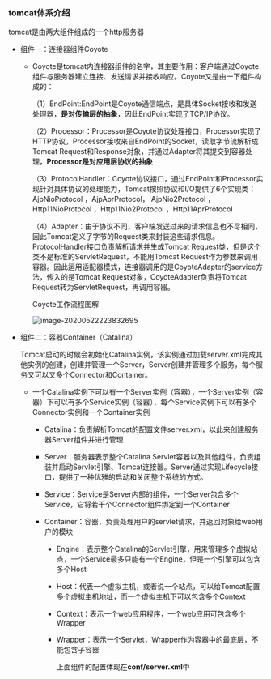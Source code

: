 ### tomcat体系介绍

tomcat是由两大组件组成的一个http服务器

* 组件一：连接器组件Coyote

  * Coyote是tomcat内连接器组件的名字，其主要作用：客户端通过Coyote组件与服务器建立连接、发送请求并接收响应。Coyote又是由一下组件构成的：

    （1）EndPoint:EndPoint是Coyote通信端点，是具体Socket接收和发送处理器，**是对传输层的抽象**，因此EndPoint实现了TCP/IP协议。

    （2）Processor：Processor是Coyote协议处理接口，Processor实现了HTTP协议，Processor接收来自EndPoint的Socket，读取字节流解析成Tomcat Request和Response对象，并通过Adapter将其提交到容器处理，**Processor是对应用层协议的抽象**

    （3）ProtocolHandler：Coyote协议接口，通过EndPoint和Processor实现针对具体协议的处理能力，Tomcat按照协议和I/O提供了6个实现类：AjpNioProtocol ，AjpAprProtocol， AjpNio2Protocol ， Http11NioProtocol ，Http11Nio2Protocol ，Http11AprProtocol

    （4）Adapter：由于协议不同，客户端发送过来的请求信息也不尽相同，因此Tomcat定义了字节的Request类来封装这些请求信息。ProtocolHandler接口负责解析请求并生成Tomcat Request类，但是这个类不是标准的ServletRequest，不能用Tomcat Request作为参数来调用容器。因此运用适配器模式，连接器调用的是CoyoteAdapter的service方法，传入的是Tomcat Request对象，CoyoteAdapter负责将Tomcat Request转为ServletRequest，再调用容器。

    Coyote工作流程图解

    ![image-20200522223832695](C:\Users\zwq\AppData\Roaming\Typora\typora-user-images\image-20200522223832695.png)

    

* 组件二：容器Container（Catalina）

  Tomcat启动的时候会初始化Catalina实例，该实例通过加载server.xml完成其他实例的创建，创建并管理一个Server，Server创建并管理多个服务，每个服务又可以又多个Connector和Container。

  * 一个Catalina实例下可以有一个Server实例（容器），一个Server实例（容器）下可以有多个Service实例（容器），每个Service实例下可以有多个Connector实例和一个Container实例

    * Catalina：负责解析Tomcat的配置文件server.xml，以此来创建服务器Server组件并进行管理

    * Server：服务器表示整个Catalina Servlet容器以及其他组件，负责组装并启动Servlet引擎、Tomcat连接器。Server通过实现Lifecycle接口，提供了一种优雅的启动和关闭整个系统的方式。

    * Service：Service是Server内部的组件，一个Server包含多个Service，它将若干个Connector组件绑定到一个Container

    * Container：容器，负责处理用户的servlet请求，并返回对象给web用户的模块

      * Engine：表示整个Catalina的Servlet引擎，用来管理多个虚拟站点，一个Service最多只能有一个Engine，但是一个引擎可以包含多个Host

      * Host：代表一个虚拟主机，或者说一个站点，可以给Tomcat配置多个虚拟主机地址，而一个虚拟主机下可以包含多个Context

      * Context：表示一个web应用程序，一个web应用可包含多个Wrapper

      * Wrapper：表示一个Servlet，Wrapper作为容器中的最底层，不能包含子容器

        上面组件的配置体现在**conf/server.xml**中